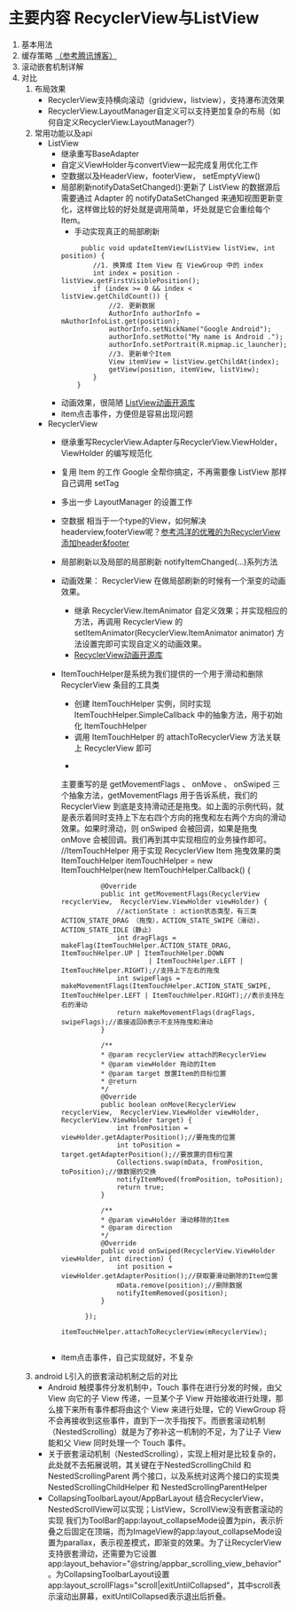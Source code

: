 # 主要内容 RecyclerView与ListView
1. 基本用法
2. 缓存策略 [（参考腾讯博客）](https://zhuanlan.zhihu.com/p/23339185)
3. 滚动嵌套机制详解
4. 对比
    1. 布局效果
        - RecyclerView支持横向滚动（gridview，listview），支持瀑布流效果
        - RecyclerView.LayoutManager自定义可以支持更加复杂的布局（如何自定义RecyclerView.LayoutManager?）
    2. 常用功能以及api
        - ListView
            - 继承重写BaseAdapter
            - 自定义ViewHolder与convertView一起完成复用优化工作
            - 空数据以及HeaderView，footerView， setEmptyView()
            - 局部刷新notifyDataSetChanged():更新了 ListView 的数据源后需要通过 Adapter 的 notifyDataSetChanged 来通知视图更新变化，这样做比较的好处就是调用简单，坏处就是它会重绘每个 Item。
                - 手动实现真正的局部刷新
                ```
                     public void updateItemView(ListView listView, int position) {
                        //1. 换算成 Item View 在 ViewGroup 中的 index
                        int index = position - listView.getFirstVisiblePosition();
                        if (index >= 0 && index < listView.getChildCount()) {
                            //2. 更新数据
                            AuthorInfo authorInfo = mAuthorInfoList.get(position);
                            authorInfo.setNickName("Google Android");
                            authorInfo.setMotto("My name is Android .");
                            authorInfo.setPortrait(R.mipmap.ic_launcher);
                            //3. 更新单个Item
                            View itemView = listView.getChildAt(index);
                            getView(position, itemView, listView);
                        }
                    }

                ```
            - 动画效果，很简陋 [ListView动画开源库](https://github.com/nhaarman/ListViewAnimations)
            - item点击事件，方便但是容易出现问题
        - RecyclerView
            - 继承重写RecyclerView.Adapter与RecyclerView.ViewHolder，ViewHolder 的编写规范化
            - 复用 Item 的工作 Google 全帮你搞定，不再需要像 ListView 那样自己调用 setTag
            - 多出一步 LayoutManager 的设置工作
            - 空数据 相当于一个type的View，如何解决headerview,footerView呢？[参考鸿洋的优雅的为RecyclerView添加header&footer](https://blog.csdn.net/lmj623565791/article/details/51854533)
            - 局部刷新以及局部的局部刷新 notifyItemChanged(...)系列方法
            - 动画效果： RecyclerView 在做局部刷新的时候有一个渐变的动画效果。
                - 继承 RecyclerView.ItemAnimator 自定义效果；并实现相应的方法，再调用 RecyclerView 的 setItemAnimator(RecyclerView.ItemAnimator animator) 方法设置完即可实现自定义的动画效果。
                - [RecyclerView动画开源库](https://github.com/wasabeef/recyclerview-animators)
            - ItemTouchHelper是系统为我们提供的一个用于滑动和删除 RecyclerView 条目的工具类
                - 创建 ItemTouchHelper 实例，同时实现 ItemTouchHelper.SimpleCallback 中的抽象方法，用于初始化 ItemTouchHelper
                - 调用 ItemTouchHelper 的 attachToRecyclerView 方法关联上 RecyclerView 即可
                - ```
                主要重写的是 getMovementFlags 、 onMove 、 onSwiped 三个抽象方法，getMovementFlags 用于告诉系统，我们的 RecyclerView 到底是支持滑动还是拖曳。如上面的示例代码，就是表示着同时支持上下左右四个方向的拖曳和左右两个方向的滑动效果。如果时滑动，则 onSwiped 会被回调，如果是拖曳 onMove 会被回调。我们再到其中实现相应的业务操作即可。
                //ItemTouchHelper 用于实现 RecyclerView Item 拖曳效果的类
                        ItemTouchHelper itemTouchHelper = new ItemTouchHelper(new ItemTouchHelper.Callback() {
                
                            @Override
                            public int getMovementFlags(RecyclerView recyclerView,  RecyclerView.ViewHolder viewHolder) {
                                //actionState : action状态类型，有三类 ACTION_STATE_DRAG （拖曳），ACTION_STATE_SWIPE（滑动），ACTION_STATE_IDLE（静止）
                                int dragFlags = makeFlag(ItemTouchHelper.ACTION_STATE_DRAG, ItemTouchHelper.UP | ItemTouchHelper.DOWN
                                        | ItemTouchHelper.LEFT | ItemTouchHelper.RIGHT);//支持上下左右的拖曳
                                int swipeFlags = makeMovementFlags(ItemTouchHelper.ACTION_STATE_SWIPE, ItemTouchHelper.LEFT | ItemTouchHelper.RIGHT);//表示支持左右的滑动
                                return makeMovementFlags(dragFlags, swipeFlags);//直接返回0表示不支持拖曳和滑动
                            }
                
                            /**
                            * @param recyclerView attach的RecyclerView
                            * @param viewHolder 拖动的Item
                            * @param target 放置Item的目标位置
                            * @return
                            */
                            @Override
                            public boolean onMove(RecyclerView recyclerView,  RecyclerView.ViewHolder viewHolder, RecyclerView.ViewHolder target) {
                                int fromPosition = viewHolder.getAdapterPosition();//要拖曳的位置
                                int toPosition = target.getAdapterPosition();//要放置的目标位置
                                Collections.swap(mData, fromPosition, toPosition);//做数据的交换
                                notifyItemMoved(fromPosition, toPosition);
                                return true;
                            }
                
                            /**
                            * @param viewHolder 滑动移除的Item
                            * @param direction
                            */
                            @Override
                            public void onSwiped(RecyclerView.ViewHolder viewHolder, int direction) {
                                int position = viewHolder.getAdapterPosition();//获取要滑动删除的Item位置
                                mData.remove(position);//删除数据
                                notifyItemRemoved(position);
                            }
                
                        });
                        itemTouchHelper.attachToRecyclerView(mRecyclerView);
                ```
            - item点击事件，自己实现就好，不复杂
    3. android L引入的嵌套滚动机制之后的对比
        - Android 触摸事件分发机制中，Touch 事件在进行分发的时候，由父 View 向它的子 View 传递，一旦某个子 View 开始接收进行处理，那么接下来所有事件都将由这个 View 来进行处理，它的 ViewGroup 将不会再接收到这些事件，直到下一次手指按下。而嵌套滚动机制（NestedScrolling）就是为了弥补这一机制的不足，为了让子 View 能和父 View 同时处理一个 Touch 事件。
        - 关于嵌套滚动机制（NestedScrolling），实现上相对是比较复杂的，此处就不去拓展说明，其关键在于NestedScrollingChild 和 NestedScrollingParent 两个接口，以及系统对这两个接口的实现类 NestedScrollingChildHelper 和 NestedScrollingParentHelper 
        - CollapsingToolbarLayout/AppBarLayout 结合RecyclerView，NestedScrollView可以实现；ListView，ScrollView没有嵌套滚动的实现   我们为ToolBar的app:layout_collapseMode设置为pin，表示折叠之后固定在顶端，而为ImageView的app:layout_collapseMode设置为parallax，表示视差模式，即渐变的效果。为了让RecyclerView支持嵌套滑动，还需要为它设置app:layout_behavior="@string/appbar_scrolling_view_behavior"。为CollapsingToolbarLayout设置app:layout_scrollFlags="scroll|exitUntilCollapsed"，其中scroll表示滚动出屏幕，exitUntilCollapsed表示退出后折叠。
